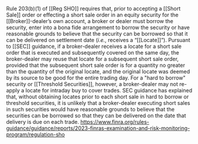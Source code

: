Rule 203(b)(1) of [[Reg SHO]] requires that, prior to accepting a [[Short Sale]] order or effecting a short sale order in an equity security for the [[Broker]]-dealer’s own account, a broker or dealer must borrow the security, enter into a bona fide arrangement to borrow the security or have reasonable grounds to believe that the security can be borrowed so that it can be delivered on settlement date (_i.e._, receives a “[[Locate]]”). Pursuant to [[SEC]] guidance, if a broker-dealer receives a locate for a short sale order that is executed and subsequently covered on the same day, the broker-dealer may reuse that locate for a subsequent short sale order, provided that the subsequent short sale order is for a quantity no greater than the quantity of the original locate, and the original locate was deemed by its source to be good for the entire trading day. For a "hard to borrow" security or [[Threshold Securities]], however, a broker-dealer may not re-apply a locate for intraday buy to cover trades. SEC guidance has explained that, without obtaining locates prior to each short sale in hard to borrow or threshold securities, it is unlikely that a broker-dealer executing short sales in such securities would have reasonable grounds to believe that the securities can be borrowed so that they can be delivered on the date that delivery is due on each trade.
https://www.finra.org/rules-guidance/guidance/reports/2023-finras-examination-and-risk-monitoring-program/regulation-sho